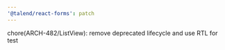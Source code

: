 ```yaml
---
'@talend/react-forms': patch
---
```


chore(ARCH-482/ListView): remove deprecated lifecycle and use RTL for test
